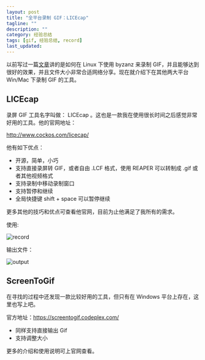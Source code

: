 ```yaml
---
layout: post
title: "全平台录制 GIF：LICEcap"
tagline: ""
description: ""
category: 经验总结
tags: [gif, 经验总结, record]
last_updated: 
---
```


以前写过一篇[文章](/post/2016/01/byzanz-record.html)讲的是如何在 Linux 下使用 byzanz 来录制 GIF，并且能够达到很好的效果，并且文件大小非常合适网络分享。现在就介绍下在其他两大平台 Win/Mac 下录制 GIF 的工具。

## LICEcap
录屏 GIF 工具名字叫做： LICEcap 。这也是一款我在使用很长时间之后感觉非常好用的工具。他的官网地址：

<http://www.cockos.com/licecap/>

他有如下优点：

- 开源，简单，小巧
- 支持直接录屏转 GIF，或者自由 .LCF 格式，使用 REAPER 可以转制成 .gif 或者其他视频格式
- 支持录制中移动录制窗口
- 支持暂停和继续
- 全局快捷键 shift + space 可以暂停继续

更多其他的技巧和优点可查看他官网，目前为止他满足了我所有的需求。

使用:

![record](http://www.cockos.com/licecap/how_to_licecap.gif)

输出文件：

![output](http://www.cockos.com/licecap/demo2.gif)


## ScreenToGif
在寻找的过程中还发现一款比较好用的工具，但只有在 Windows 平台上存在，这里也写上吧。

官方地址：<https://screentogif.codeplex.com/>

- 同样支持直接输出 Gif
- 支持调整大小

更多的介绍和使用说明可上官网查看。